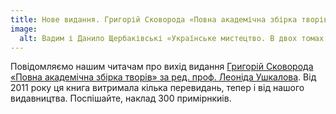 ```yaml
---
title: Нове видання. Григорій Сковорода «Повна академічна збірка творів» (2016)
image:
  alt: Вадим і Данило Щербаківські «Українське мистецтво. В двох томах з додатками»
---
```


Повідомляємо нашим читачам про вихід видання [Григорій Сковорода «Повна академічна збірка творів» за ред. проф. Леоніда Ушкалова](/books/skovoroda-akademichna-zbirka). 
Від 2011 року ця книга витримала кілька перевидань, тепер і від нашого видавництва. Поспішайте, наклад 300 примірнкиів.
